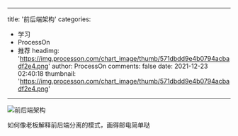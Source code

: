 
---
title: '前后端架构'
categories: 
 - 学习
 - ProcessOn
 - 推荐
headimg: 'https://img.processon.com/chart_image/thumb/571dbdd9e4b0794acbadf2e4.png'
author: ProcessOn
comments: false
date: 2021-12-23 02:40:18
thumbnail: 'https://img.processon.com/chart_image/thumb/571dbdd9e4b0794acbadf2e4.png'
---

<div>   
<img class="thumb" alt="前后端架构" src="https://img.processon.com/chart_image/thumb/571dbdd9e4b0794acbadf2e4.png" referrerpolicy="no-referrer">
<p>如何像老板解释前后端分离的模式，画得邮电简单哒</p>  
</div>
            